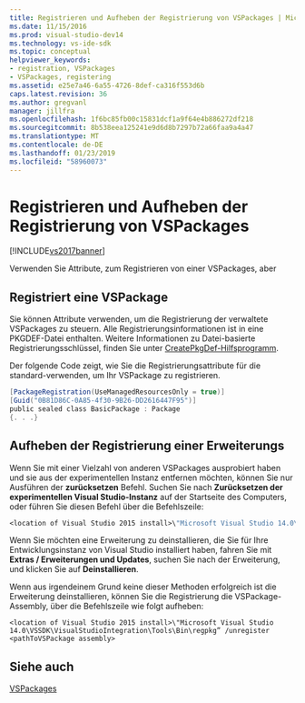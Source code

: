 ```yaml
---
title: Registrieren und Aufheben der Registrierung von VSPackages | Microsoft-Dokumentation
ms.date: 11/15/2016
ms.prod: visual-studio-dev14
ms.technology: vs-ide-sdk
ms.topic: conceptual
helpviewer_keywords:
- registration, VSPackages
- VSPackages, registering
ms.assetid: e25e7a46-6a55-4726-8def-ca316f553d6b
caps.latest.revision: 36
ms.author: gregvanl
manager: jillfra
ms.openlocfilehash: 1f6bc85fb00c15831dcf1a9f64e4b886272df218
ms.sourcegitcommit: 8b538eea125241e9d6d8b7297b72a66faa9a4a47
ms.translationtype: MT
ms.contentlocale: de-DE
ms.lasthandoff: 01/23/2019
ms.locfileid: "58960073"
---
```

# <a name="registering-and-unregistering-vspackages"></a>Registrieren und Aufheben der Registrierung von VSPackages
[!INCLUDE[vs2017banner](../includes/vs2017banner.md)]

Verwenden Sie Attribute, zum Registrieren von einer VSPackages, aber  
  
## <a name="registering-a-vspackage"></a>Registriert eine VSPackage  
 Sie können Attribute verwenden, um die Registrierung der verwaltete VSPackages zu steuern. Alle Registrierungsinformationen ist in eine PKGDEF-Datei enthalten. Weitere Informationen zu Datei-basierte Registrierungsschlüssel, finden Sie unter [CreatePkgDef-Hilfsprogramm](../extensibility/internals/createpkgdef-utility.md).  
  
 Der folgende Code zeigt, wie Sie die Registrierungsattribute für die standard-verwenden, um Ihr VSPackage zu registrieren.  
  
```csharp  
[PackageRegistration(UseManagedResourcesOnly = true)]  
[Guid("0B81D86C-0A85-4f30-9B26-DD2616447F95")]  
public sealed class BasicPackage : Package  
{. . .}  
```  
  
## <a name="unregistering-an-extension"></a>Aufheben der Registrierung einer Erweiterungs  
 Wenn Sie mit einer Vielzahl von anderen VSPackages ausprobiert haben und sie aus der experimentellen Instanz entfernen möchten, können Sie nur Ausführen der **zurücksetzen** Befehl. Suchen Sie nach **Zurücksetzen der experimentellen Visual Studio-Instanz** auf der Startseite des Computers, oder führen Sie diesen Befehl über die Befehlszeile:  
  
```vb  
<location of Visual Studio 2015 install>\"Microsoft Visual Studio 14.0\VSSDK\VisualStudioIntegration\Tools\Bin\CreateExpInstance.exe" /Reset /VSInstance=14.0 /RootSuffix=Exp  
```  
  
 Wenn Sie möchten eine Erweiterung zu deinstallieren, die Sie für Ihre Entwicklungsinstanz von Visual Studio installiert haben, fahren Sie mit **Extras / Erweiterungen und Updates**, suchen Sie nach der Erweiterung, und klicken Sie auf **Deinstallieren**.  
  
 Wenn aus irgendeinem Grund keine dieser Methoden erfolgreich ist die Erweiterung deinstallieren, können Sie die Registrierung die VSPackage-Assembly, über die Befehlszeile wie folgt aufheben:  
  
```  
<location of Visual Studio 2015 install>\"Microsoft Visual Studio 14.0\VSSDK\VisualStudioIntegration\Tools\Bin\regpkg” /unregister <pathToVSPackage assembly>  
```  
  
## <a name="see-also"></a>Siehe auch  
 [VSPackages](../extensibility/internals/vspackages.md)
